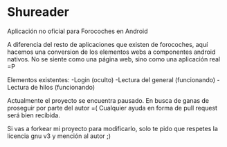 # Shureader
Aplicación no oficial para Forocoches en Android

A diferencia del resto de aplicaciones que existen de forocoches, aquí hacemos una conversion de los elementos webs a componentes android nativos.
No se siente como una página web, sino como una aplicación real =P

Elementos existentes:
-Login (oculto)
-Lectura del general (funcionando)
-Lectura de hilos (funcionando)

Actualmente el proyecto se encuentra pausado. En busca de ganas de proseguir por parte del autor =(
Cualquier ayuda en forma de pull request será bien recibida.

Si vas a forkear mi proyecto para modificarlo, solo te pido que respetes la licencia gnu v3 y mención al autor ;)
